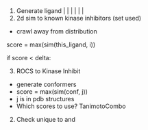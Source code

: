 ##


1. Generate ligand 
| |
| |
| |
2. 2d sim to known kinase inhibitors (set used)
- crawl away from distribution

score = max(sim(this_ligand, i))

if score < delta:

3. ROCS to Kinase Inhibit
- generate conformers
- score  = max(sim(conf, j))
- j is in pdb structures 
- Which scores to use? TanimotoCombo

2. Check unique to and  